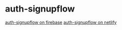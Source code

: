 # auth-signupflow
[auth-signupflow on firebase](https://console.firebase.google.com/u/0/project/auth-signupflow/authentication/users)
[auth-signupflow on netlify](https://app.netlify.com/projects/463176-umar-rajput-auth-signupflow/configuration/deploys)
